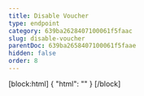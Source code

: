 ```yaml
---
title: Disable Voucher
type: endpoint
category: 639ba2628407100061f5faac
slug: disable-voucher
parentDoc: 639ba2658407100061f5faae
hidden: false
order: 8
---
```

[block:html]
{
  "html": "<style>\n.LanguagePicker-divider { \n  display: none; }\n  \n[title=\"Toggle library\"] { \n  display: none; }\n</style>"
}
[/block]